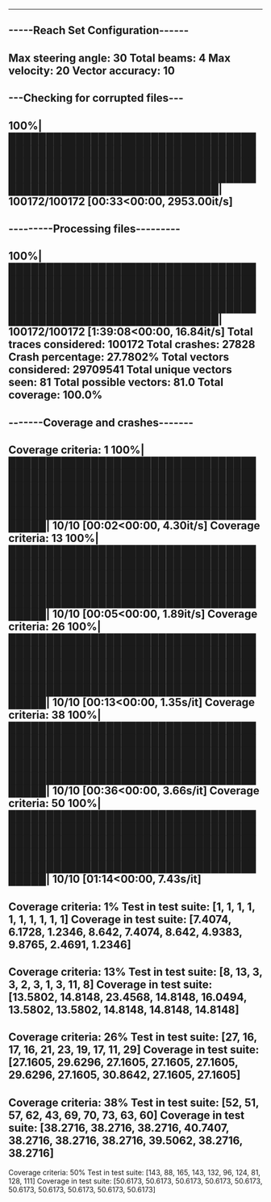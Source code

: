 ----------------------------------
-----Reach Set Configuration------
----------------------------------
Max steering angle:	30
Total beams:		4
Max velocity:		20
Vector accuracy:	10
----------------------------------
---Checking for corrupted files---
----------------------------------
100%|████████████████████████████████████████████████████████████████████████████████████████████████████████████████████████████████████████████████████████████████| 100172/100172 [00:33<00:00, 2953.00it/s]
----------------------------------
---------Processing files---------
----------------------------------
100%|████████████████████████████████████████████████████████████████████████████████████████████████████████████████████████████████████████████████████████████████| 100172/100172 [1:39:08<00:00, 16.84it/s]
Total traces considered:	100172
Total crashes:			27828
Crash percentage:		27.7802%
Total vectors considered:	29709541
Total unique vectors seen:	81
Total possible vectors:		81.0
Total coverage:			100.0%
----------------------------------
-------Coverage and crashes-------
----------------------------------
Coverage criteria: 1
100%|██████████████████████████████████████████████████████████████████████████████████████████████████████████████████████████████████████████████████████████████████████████| 10/10 [00:02<00:00,  4.30it/s]
Coverage criteria: 13
100%|██████████████████████████████████████████████████████████████████████████████████████████████████████████████████████████████████████████████████████████████████████████| 10/10 [00:05<00:00,  1.89it/s]
Coverage criteria: 26
100%|██████████████████████████████████████████████████████████████████████████████████████████████████████████████████████████████████████████████████████████████████████████| 10/10 [00:13<00:00,  1.35s/it]
Coverage criteria: 38
100%|██████████████████████████████████████████████████████████████████████████████████████████████████████████████████████████████████████████████████████████████████████████| 10/10 [00:36<00:00,  3.66s/it]
Coverage criteria: 50
100%|██████████████████████████████████████████████████████████████████████████████████████████████████████████████████████████████████████████████████████████████████████████| 10/10 [01:14<00:00,  7.43s/it]
-----------------------------
Coverage criteria: 1%
Test in test suite:	[1, 1, 1, 1, 1, 1, 1, 1, 1, 1]
Coverage in test suite:	[7.4074, 6.1728, 1.2346, 8.642, 7.4074, 8.642, 4.9383, 9.8765, 2.4691, 1.2346]
-----------------------------
Coverage criteria: 13%
Test in test suite:	[8, 13, 3, 3, 2, 3, 1, 3, 11, 8]
Coverage in test suite:	[13.5802, 14.8148, 23.4568, 14.8148, 16.0494, 13.5802, 13.5802, 14.8148, 14.8148, 14.8148]
-----------------------------
Coverage criteria: 26%
Test in test suite:	[27, 16, 17, 16, 21, 23, 19, 17, 11, 29]
Coverage in test suite:	[27.1605, 29.6296, 27.1605, 27.1605, 27.1605, 29.6296, 27.1605, 30.8642, 27.1605, 27.1605]
-----------------------------
Coverage criteria: 38%
Test in test suite:	[52, 51, 57, 62, 43, 69, 70, 73, 63, 60]
Coverage in test suite:	[38.2716, 38.2716, 38.2716, 40.7407, 38.2716, 38.2716, 38.2716, 39.5062, 38.2716, 38.2716]
-----------------------------
Coverage criteria: 50%
Test in test suite:	[143, 88, 165, 143, 132, 96, 124, 81, 128, 111]
Coverage in test suite:	[50.6173, 50.6173, 50.6173, 50.6173, 50.6173, 50.6173, 50.6173, 50.6173, 50.6173, 50.6173]
